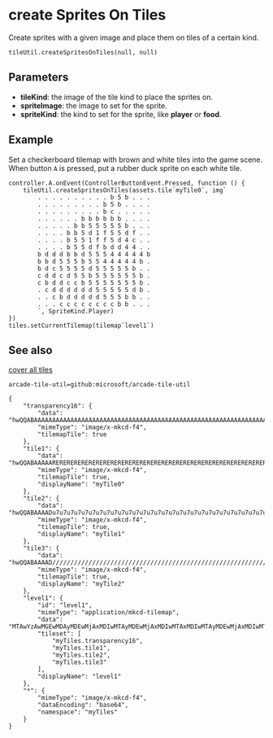# create Sprites On Tiles

Create sprites with a given image and place them on tiles of a certain kind.

```sig
tileUtil.createSpritesOnTiles(null, null)
```

## Parameters

* **tileKind**: the image of the tile kind to place the sprites on.
* **spriteImage**: the image to set for the sprite.
* **spriteKind**: the kind to set for the sprite, like **player** or **food**.

## Example

Set a checkerboard tilemap with brown and white tiles into the game scene. When button `A` is pressed, put a rubber duck sprite on each white tile.

```blocks
controller.A.onEvent(ControllerButtonEvent.Pressed, function () {
    tileUtil.createSpritesOnTiles(assets.tile`myTile0`, img`
        . . . . . . . . . . b 5 b . . . 
        . . . . . . . . . b 5 b . . . . 
        . . . . . . . . . b c . . . . . 
        . . . . . . b b b b b b . . . . 
        . . . . . b b 5 5 5 5 5 b . . . 
        . . . . b b 5 d 1 f 5 5 d f . . 
        . . . . b 5 5 1 f f 5 d 4 c . . 
        . . . . b 5 5 d f b d d 4 4 . . 
        b d d d b b d 5 5 5 4 4 4 4 4 b 
        b b d 5 5 5 b 5 5 4 4 4 4 4 b . 
        b d c 5 5 5 5 d 5 5 5 5 5 b . . 
        c d d c d 5 5 b 5 5 5 5 5 5 b . 
        c b d d c c b 5 5 5 5 5 5 5 b . 
        . c d d d d d d 5 5 5 5 5 d b . 
        . . c b d d d d d 5 5 5 b b . . 
        . . . c c c c c c c c b b . . . 
        `, SpriteKind.Player)
})
tiles.setCurrentTilemap(tilemap`level1`)
```

## See also

[cover all tiles](/tile-util/cover-all-tiles)

```package
arcade-tile-util=github:microsoft/arcade-tile-util
```

```jres
{
    "transparency16": {
        "data": "hwQQABAAAAAAAAAAAAAAAAAAAAAAAAAAAAAAAAAAAAAAAAAAAAAAAAAAAAAAAAAAAAAAAAAAAAAAAAAAAAAAAAAAAAAAAAAAAAAAAAAAAAAAAAAAAAAAAAAAAAAAAAAAAAAAAAAAAAAAAAAAAAAAAAAAAAAAAAAAAAAAAAAAAAAAAAAAAAAAAA==",
        "mimeType": "image/x-mkcd-f4",
        "tilemapTile": true
    },
    "tile1": {
        "data": "hwQQABAAAAAREREREREREREREREREREREREREREREREREREREREREREREREREREREREREREREREREREREREREREREREREREREREREREREREREREREREREREREREREREREREREREREREREREREREREREREREREREREREREREREREREREREREREQ==",
        "mimeType": "image/x-mkcd-f4",
        "tilemapTile": true,
        "displayName": "myTile0"
    },
    "tile2": {
        "data": "hwQQABAAAADu7u7u7u7u7u7u7u7u7u7u7u7u7u7u7u7u7u7u7u7u7u7u7u7u7u7u7u7u7u7u7u7u7u7u7u7u7u7u7u7u7u7u7u7u7u7u7u7u7u7u7u7u7u7u7u7u7u7u7u7u7u7u7u7u7u7u7u7u7u7u7u7u7u7u7u7u7u7u7u7u7u7u7u7u7g==",
        "mimeType": "image/x-mkcd-f4",
        "tilemapTile": true,
        "displayName": "myTile1"
    },
    "tile3": {
        "data": "hwQQABAAAAD//////////////////////////////////////////////////////////////////////////////////////////////////////////////////////////////////////////////////////////////////////////w==",
        "mimeType": "image/x-mkcd-f4",
        "tilemapTile": true,
        "displayName": "myTile2"
    },
    "level1": {
        "id": "level1",
        "mimeType": "application/mkcd-tilemap",
        "data": "MTAwYzAwMGEwMDAyMDEwMjAxMDIwMTAyMDEwMjAxMDIwMTAxMDIwMTAyMDEwMjAxMDIwMTAyMDEwMjAyMDEwMjAxMDIwMTAyMDEwMjAxMDIwMTAxMDIwMTAyMDEwMjAxMDIwMTAyMDEwMjAyMDEwMjAxMDIwMTAyMDEwMjAxMDIwMTAxMDIwMTAyMDEwMjAxMDIwMTAyMDEwMjAyMDEwMjAxMDIwMTAyMDEwMjAxMDIwMTAxMDIwMTAyMDEwMjAxMDIwMTAyMDEwMjAyMDEwMjAxMDIwMTAyMDEwMjAxMDIwMTAxMDIwMTAyMDEwMjAxMDIwMTAyMDEwMjAwMDAwMDAwMDAwMDAwMDAwMDAwMDAwMDAwMDAwMDAwMDAwMDAwMDAwMDAwMDAwMDAwMDAwMDAwMDAwMDAwMDAwMDAwMDAwMDAwMDAwMDAwMDAwMDAwMDAwMDAwMDAwMDAwMDAwMDAwMDAwMDAwMDAwMDAwMDAwMA==",
        "tileset": [
            "myTiles.transparency16",
            "myTiles.tile1",
            "myTiles.tile2",
            "myTiles.tile3"
        ],
        "displayName": "level1"
    },
    "*": {
        "mimeType": "image/x-mkcd-f4",
        "dataEncoding": "base64",
        "namespace": "myTiles"
    }
}
```
